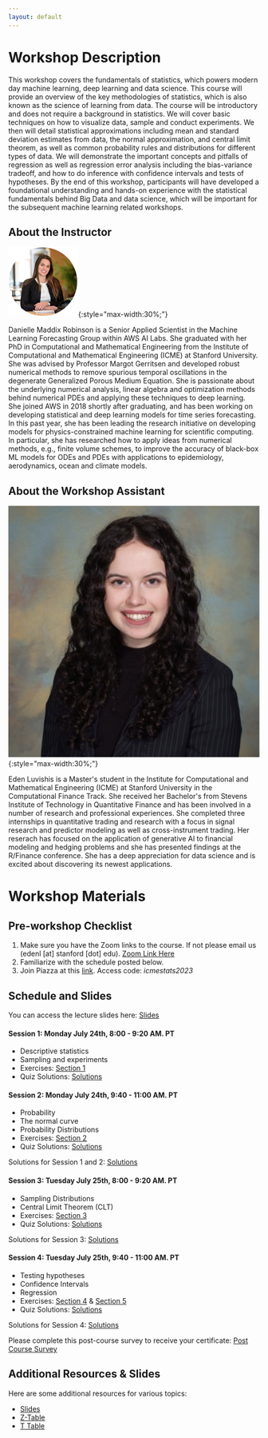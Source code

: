 ```yaml
---
layout: default
---
```


# Workshop Description

This workshop covers the fundamentals of statistics, which powers modern day machine learning, deep learning and data science. This course will provide an overview of the key methodologies of statistics, which is also known as the science of learning from data.  The course will be introductory and does not require a background in statistics. We will cover basic techniques on how to visualize data, sample and conduct experiments. We then will detail statistical approximations including mean and standard deviation estimates from data, the normal approximation, and central limit theorem, as well as common probability rules and distributions for different types of data. We will demonstrate the important concepts and pitfalls of regression as well as regression error analysis including the bias-variance tradeoff, and how to do inference with confidence intervals and tests of hypotheses. By the end of this workshop, participants will have developed a foundational understanding and hands-on experience with the statistical fundamentals behind Big Data and data science, which will be important for the subsequent machine learning related workshops.

## About the Instructor

![danielle-maddix](/assets/img/danielle.png){:style="max-width:30%;"}

Danielle Maddix Robinson is a Senior Applied Scientist in the Machine Learning Forecasting Group within AWS AI Labs. She graduated with her PhD in Computational and Mathematical Engineering from the Institute of Computational and Mathematical Engineering (ICME) at Stanford University. She was advised by Professor Margot Gerritsen and developed robust numerical methods to remove spurious temporal oscillations in the degenerate Generalized Porous Medium Equation.  She is passionate about the underlying numerical analysis, linear algebra and optimization methods behind numerical PDEs and applying these techniques to deep learning.  She joined AWS in 2018 shortly after graduating, and has been working on developing statistical and deep learning models for time series forecasting. In this past year, she has been leading the research initiative on developing models for physics-constrained machine learning for scientific computing. In particular, she has researched how to apply ideas from numerical methods, e.g., finite volume schemes, to improve the accuracy of black-box ML models for ODEs and PDEs with applications to epidemiology, aerodynamics, ocean and climate models. 

## About the Workshop Assistant 

![eden-luvishis](/assets/img/edenluvishissquare.png){:style="max-width:30%;"}

Eden Luvishis is a Master's student in the Institute for Computational and Mathematical Engineering (ICME) at Stanford University in the Computational Finance Track. She received her Bachelor's from Stevens Institute of Technology in Quantitative Finance and has been involved in a number of research and professional experiences. She completed three internships in quantitative trading and research with a focus in signal research and predictor modeling as well as cross-instrument trading. Her reserach has focused on the application of generative AI to financial modeling and hedging problems and she has presented findings at the R/Finance conference. She has a deep appreciation for data science and is excited about discovering its newest applications. 

# Workshop Materials

## Pre-workshop Checklist

1. Make sure you have the Zoom links to the course. If not please email us (edenl [at] stanford [dot] edu). [Zoom Link Here]( https://stanford.zoom.us/j/93446967360?pwd=MTJDb3A3U1lPVWw1Mkd3UEJ1ajY1QT09)
2. Familiarize with the schedule posted below.
3. Join Piazza at this [link](https://piazza.com/stanford/summer2023/icmesummer). Access code: _icmestats2023_

## Schedule and Slides 

You can access the lecture slides here: [Slides](/assets/pdf/slidesall_danielle.pdf)

#### Session 1: Monday July 24th, 8:00 - 9:20 AM. PT
  - Descriptive statistics
  - Sampling and experiments
  - Exercises: [Section 1](/assets/pdf/section1.pdf)
  - Quiz Solutions: [Solutions](/assets/pdf/sec1quiz.pdf)
  
#### Session 2: Monday July 24th, 9:40 - 11:00 AM. PT
  - Probability
  - The normal curve
  - Probability Distributions
  - Exercises: [Section 2](/assets/pdf/section2.pdf)
  - Quiz Solutions: [Solutions](/assets/pdf/sec2quiz.pdf)

Solutions for Session 1 and 2: [Solutions](/assets/pdf/section12solns.pdf)

#### Session 3: Tuesday July 25th, 8:00 - 9:20 AM. PT
  - Sampling Distributions
  - Central Limit Theorem (CLT)
  - Exercises: [Section 3](/assets/pdf/section3.pdf)
  - Quiz Solutions: [Solutions](/assets/pdf/sec3quiz.pdf)

Solutions for Session 3: [Solutions](/assets/pdf/section3solns.pdf)

#### Session 4: Tuesday July 25th, 9:40 - 11:00 AM. PT
  - Testing hypotheses
  - Confidence Intervals
  - Regression
  - Exercises: [Section 4](/assets/pdf/section4.pdf) & [Section 5](/assets/pdf/section5.pdf)
  - Quiz Solutions: [Solutions](/assets/pdf/sec45quiz.pdf)

Solutions for Session 4: [Solutions](/assets/pdf/section3solns.pdf)

Please complete this post-course survey to receive your certificate: [Post Course Survey](https://stanforduniversity.qualtrics.com/jfe/form/SV_7OqhZXizr0qQO9g)

## Additional Resources & Slides

Here are some additional resources for various topics:

- [Slides](/assets/pdf/slidesall_danielle.pdf)
- [Z-Table](https://www.z-table.com/)
- [T Table](https://www.sjsu.edu/faculty/gerstman/StatPrimer/t-table.pdf)







